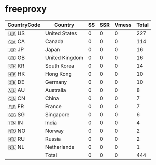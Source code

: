 # freeproxy

|CountryCode|Country|SS|SSR|Vmess|Total|
|  ----  | ----  |  ----  | ----  |  ----  | ----  |
|🇺🇸 US|United States|0|0|0|227|
|🇨🇦 CA|Canada|0|0|0|114|
|🇯🇵 JP|Japan|0|0|0|16|
|🇬🇧 GB|United Kingdom|0|0|0|16|
|🇰🇷 KR|South Korea|0|0|0|14|
|🇭🇰 HK|Hong Kong|0|0|0|10|
|🇩🇪 DE|Germany|0|0|0|10|
|🇦🇺 AU|Australia|0|0|0|8|
|🇨🇳 CN|China|0|0|0|7|
|🇫🇷 FR|France|0|0|0|7|
|🇸🇬 SG|Singapore|0|0|0|6|
|🇮🇳 IN|India|0|0|0|4|
|🇳🇴 NO|Norway|0|0|0|2|
|🇷🇺 RU|Russia|0|0|0|2|
|🇳🇱 NL|Netherlands|0|0|0|1|
||Total|0|0|0|444| 

